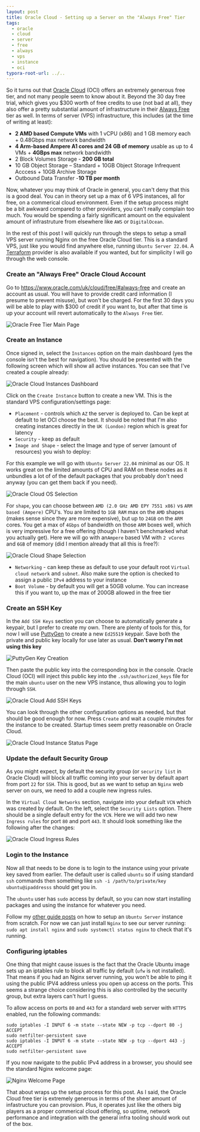 ```yaml
---
layout: post
title: Oracle Cloud - Setting up a Server on the "Always Free" Tier
tags:
  - oracle
  - cloud
  - server
  - free
  - always
  - vps
  - instance
  - oci
typora-root-url: ../..
---
```


So it turns out that [Oracle Cloud](https://www.oracle.com/uk/cloud/) (OCI) offers an extremely generous free tier, and not many people seem to know about it. Beyond the 30 day free trial, which gives you $300 worth of free credits to use (not bad at all), they also offer a pretty substantial amount of infrastructure in their [Always Free](https://www.oracle.com/uk/cloud/free/#always-free) tier as well. In terms of server (VPS) infrastructure, this includes (at the time of writing at least):

- **2 AMD based Compute VMs** with 1 vCPU (x86) and 1 GB memory each + 0.48Gbps max network bandwidth
- **4 Arm-based Ampere A1 cores and 24 GB of memory** usable as up to 4 VMs + **4GBps max** network bandwidth
- 2 Block Volumes Storage - **200 GB total**
- 10 GB Object Storage – Standard + 10GB Object Storage Infrequent Acccess + 10GB Archive Storage
- Outbound Data Transfer -**10 TB per month**

Now, whatever you may think of Oracle in general, you can't deny that this is a good deal. You can in theory set up a max of 6 VPS instances, all for free, on a commerical cloud environment. Even if the setup process might be a bit awkward compared to other providers, you can't really complain too much. You would be spending a fairly significant amount on the equivalent amount of infrastruture from elsewhere like `AWS` or `DigitalOcean`.

In the rest of this post I will quickly run through the steps to setup a small VPS server running Nginx on the free Oracle Cloud tier. This is a standard VPS, just like you would find anywhere else, running `Ubuntu Server 22.04`. A [Terraform](https://www.terraform.io/) provider is also available if you wanted, but for simplicity I will go through the web console.

### Create an "Always Free" Oracle Cloud Account

Go to <https://www.oracle.com/uk/cloud/free/#always-free> and create an account as usual. You will have to provide credit card information (I presume to prevent misuse), but won't be charged. For the first 30 days you will be able to play with $300 of credit if you want to, but after that time is up your account will revert automatically to the `Always Free` tier.

![Oracle Free Tier Main Page](/images/2023/oracle_free_tier_main_page.png)

### Create an Instance

Once signed in, select the `Instances` option on the main dashboard (yes the console isn't the best for navigation). You should be presented with the following screen which will show all active instances. You can see that I've created a couple already:

![Oracle Cloud Instances Dashboard](/images/2023/oracle_cloud_instances_dashboard.png)

Click on the `Create Instance` button to create a new VM. This is the standard VPS configuration/settings page:

- `Placement` - controls which `AZ` the server is deployed to. Can be kept at default to let OCI choose the best. It should be noted that I'm also creating instances directly in the `UK (London)` region which is great for latency
- `Security` - keep as default
- `Image and Shape` - select the Image and type of server (amount of resources) you wish to deploy:

For this example we will go with `Ubuntu Server 22.04` minimal as our OS. It works great on the limited amounts of CPU and RAM on these nodes as it unbundles a lot of of the default packages that you probably don't need anyway (you can get them back if you need).

![Oracle Cloud OS Selection](/images/2023/oracle_cloud_os_select.png)

For `shape`, you can choose between `AMD (2.0 GHz AMD EPY 7551 x86)` vs `ARM based (Ampere)` CPU's. You are limited to `1GB RAM` max on the `AMD` shapes (makes sense since they are more expensive), but up to `24GB` on the `ARM` cores. You get a max of `4Gbps` of bandwidth on those `ARM` boxes well, which is very impressive for a free offering (though I haven't benchmarked what you actually get). Here we will go with an`Ampere` based VM with `2 vCores` and `6GB` of memory (did I mention already that all this is free?):

![Oracle Cloud Shape Selection](/images/2023/oracle_cloud_shape_select.png)

- `Networking` - can keep these as default to use your default root `Virtual cloud network` and `subnet`. Also make sure the option is checked to assign a public `IPv4` address to your instance
- `Boot Volume` - by default you will get a 50GB volume. You can increase this if you want to, up the max of 200GB allowed in the free tier

### Create an SSH Key

In the `Add SSH Keys` section you can choose to automatically generate a keypair, but I prefer to create my own. There are plenty of tools for this, for now I will use [PuttyGen](https://www.puttygen.com/) to create a new `Ed25519` keypair. Save both the private and public key locally for use later as usual. **Don't worry I'm not using this key**

![PuttyGen Key Creation](/images/2023/puttygen_create.png)

Then paste the public key into the corresponding box in the console. Oracle Cloud (OCI) will inject this public key into the `.ssh/authorized_keys` file for the main `ubuntu` user on the new VPS instance, thus allowing you to login through `SSH`.

![Oracle Cloud Add SSH Keys](/images/2023/oracle_cloud_add_ssh_keys.png)

You can look through the other configuration options as needed, but that should be good enough for now. Press `Create` and wait a couple minutes for the instance to be created. Startup times seem pretty reasonable on Oracle Cloud.

![Oracle Cloud Instance Status Page](/images/2023/oracle_cloud_instance_status_page.png)

### Update the default Security Group

As you might expect, by default the security group (or `security list` in Oracle Cloud) will block all traffic coming into your server by default apart from port `22` for `SSH`. This is good, but as we want to setup an `Nginx` web server on ours, we need to add a couple new ingress rules.

In the `Virtual Cloud Networks` section, navigate into your default `VCN` which was created by default. On the left, select the `Security Lists` option. There should be a single default entry for the `VCN`. Here we will add two new `Ingress rules` for port `80` and port `443`. It should look something like the following after the changes:

![Oracle Cloud Ingress Rules](/images/2023/oracle_cloud_ingress_rules.png)

### Login to the Instance

Now all that needs to be done is to login to the instance using your private key saved from earlier. The default user is called `ubuntu`  so if using standard `ssh` commands then something like `ssh -i /path/to/private/key ubuntu@ipaddresss` should get you in.

The `ubuntu` user has `sudo` access by default, so you can now start installing packages and using the instance for whatever you need. 

Follow my [other guide posts](https://ryanharrison.co.uk/guides.html) on how to setup an `Ubuntu Server` instance from scratch. For now we can just install `Nginx` to see our server running: `sudo apt install nginx` and `sudo systemctl status nginx` to check that it's running.

### Configuring iptables

One thing that might cause issues is the fact that the Oracle Ubuntu image sets up an iptables rule to block all traffic by default (`ufw` is not installed). That means if you had an Nginx server running, you won't be able to ping it using the public IPV4 address unless you open up access on the ports. This seems a strange choice considering this is also controlled by the security group, but extra layers can't hurt I guess.

To allow access on ports `80` and `443` for a standard web server with `HTTPS` enabled, run the following commands:

```shell
sudo iptables -I INPUT 6 -m state --state NEW -p tcp --dport 80 -j ACCEPT
sudo netfilter-persistent save
sudo iptables -I INPUT 6 -m state --state NEW -p tcp --dport 443 -j ACCEPT
sudo netfilter-persistent save
```

If you now navigate to the public IPv4 address in a browser, you should see the standard Nginx welcome page:

![Nginx Welcome Page](/images/2023/nginx_welcome_page.png)

That about wraps up the setup process for this post. As I said, the Oracle Cloud free tier is extremely generous in terms of the sheer amount of infastructure you can provision. Plus, it operates just like the others big players as a proper commerical cloud offering, so uptime, network performance and integration with the general infra tooling should work out of the box.
